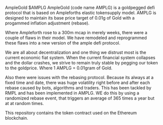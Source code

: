 AmpleGold $AMPLG
AmpleGold (code name AMPLG) is a goldpegged defi protocol that is based on Ampleforths elastic tokensupply model. AMPLG is designed to maintain its base price target of 0.01g of Gold with a progammed inflation adjustment (rebase).

Where Ampleforth rose to a 300m mcap in merely weeks, there were a couple of flaws in their model. We have remodeled and reprogrammed these flaws into a new version of the ample defi protocol.

We are all about decentralization and one thing we distrust most is the current economic fiat system. When the current financial system collapses and the dollar crashes, we strive to remain truly stable by pegging our token to the goldprice. Where 1 AMPLG = 0.01gram of Gold.

Also there were issues with the rebasing protocol. Because its always at a fixed time and date, there was huge volatility right before and after each rebase caused by bots, algorithms and traders. This has been tackled by RMPL and has been implemented in AMPLG. WE do this by using a randomized rebase event, that triggers an average of 365 times a year but at at random times.

This repository contains the token contract used on the Ethereum blockchain.
